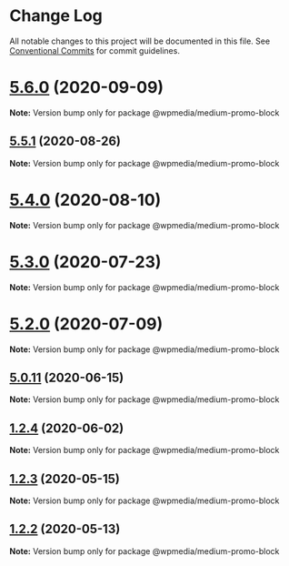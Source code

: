 # Change Log

All notable changes to this project will be documented in this file.
See [Conventional Commits](https://conventionalcommits.org) for commit guidelines.

# [5.6.0](https://github.com/WPMedia/fusion-news-theme-blocks/compare/v5.6.0-beta.0...v5.6.0) (2020-09-09)

**Note:** Version bump only for package @wpmedia/medium-promo-block





## [5.5.1](https://github.com/WPMedia/fusion-news-theme-blocks/compare/v5.5.1-beta.0...v5.5.1) (2020-08-26)

**Note:** Version bump only for package @wpmedia/medium-promo-block





# [5.4.0](https://github.com/WPMedia/fusion-news-theme-blocks/compare/v5.4.0-beta.0...v5.4.0) (2020-08-10)

**Note:** Version bump only for package @wpmedia/medium-promo-block





# [5.3.0](https://github.com/WPMedia/fusion-news-theme-blocks/compare/v5.3.0-beta.0...v5.3.0) (2020-07-23)

**Note:** Version bump only for package @wpmedia/medium-promo-block





# [5.2.0](https://github.com/WPMedia/fusion-news-theme-blocks/compare/v5.2.0-beta.0...v5.2.0) (2020-07-09)

**Note:** Version bump only for package @wpmedia/medium-promo-block





## [5.0.11](https://github.com/WPMedia/fusion-news-theme-blocks/compare/v5.0.11-beta.0...v5.0.11) (2020-06-15)

**Note:** Version bump only for package @wpmedia/medium-promo-block





## [1.2.4](https://github.com/WPMedia/fusion-news-theme-blocks/compare/@wpmedia/medium-promo-block@1.2.4-beta.0...@wpmedia/medium-promo-block@1.2.4) (2020-06-02)

**Note:** Version bump only for package @wpmedia/medium-promo-block





## [1.2.3](https://github.com/WPMedia/fusion-news-theme-blocks/compare/@wpmedia/medium-promo-block@1.2.3-hotfix.0...@wpmedia/medium-promo-block@1.2.3) (2020-05-15)

**Note:** Version bump only for package @wpmedia/medium-promo-block





## [1.2.2](https://github.com/WPMedia/fusion-news-theme-blocks/compare/@wpmedia/medium-promo-block@1.2.2-beta.0...@wpmedia/medium-promo-block@1.2.2) (2020-05-13)

**Note:** Version bump only for package @wpmedia/medium-promo-block

